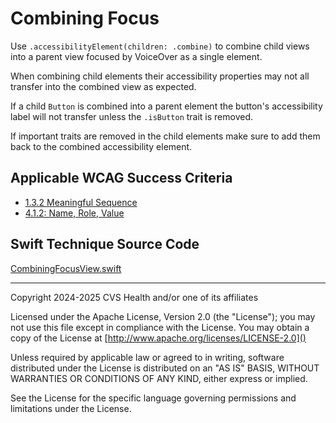 # Combining Focus

Use `.accessibilityElement(children: .combine)` to combine child views into a parent view focused by VoiceOver as a single element. 

When combining child elements their accessibility properties may not all transfer into the combined view as expected. 

If a child `Button` is combined into a parent element the button's accessibility label will not transfer unless the `.isButton` trait is removed. 

If important traits are removed in the child elements make sure to add them back to the combined accessibility element.

## Applicable WCAG Success Criteria
- [1.3.2 Meaningful Sequence](https://www.w3.org/WAI/WCAG22/Understanding/meaningful-sequence)
- [4.1.2: Name, Role, Value](https://www.w3.org/WAI/WCAG22/Understanding/name-role-value.html)

## Swift Technique Source Code
[CombiningFocusView.swift](../iOSswiftUIa11yTechniques/CombiningFocusView.swift)

----

Copyright 2024-2025 CVS Health and/or one of its affiliates

Licensed under the Apache License, Version 2.0 (the "License");
you may not use this file except in compliance with the License.
You may obtain a copy of the License at
[http://www.apache.org/licenses/LICENSE-2.0]()

Unless required by applicable law or agreed to in writing, software
distributed under the License is distributed on an "AS IS" BASIS,
WITHOUT WARRANTIES OR CONDITIONS OF ANY KIND, either express or implied.

See the License for the specific language governing permissions and
limitations under the License.

